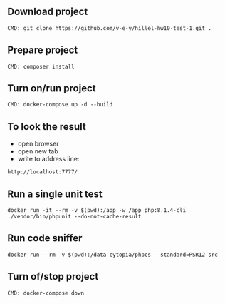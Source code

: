 ## Download project
```
CMD: git clone https://github.com/v-e-y/hillel-hw10-test-1.git .
```

## Prepare project
```
CMD: composer install
```

## Turn on/run project
```
CMD: docker-compose up -d --build
```

## To look the result
- open browser
- open new tab
- write to address line:
```
http://localhost:7777/
```

## Run a single unit test

```
docker run -it --rm -v $(pwd):/app -w /app php:8.1.4-cli ./vendor/bin/phpunit --do-not-cache-result
```

## Run code sniffer

```
docker run --rm -v $(pwd):/data cytopia/phpcs --standard=PSR12 src
```

## Turn of/stop project
```
CMD: docker-compose down
```